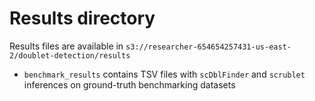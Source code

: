 # Results directory

Results files are available in `s3://researcher-654654257431-us-east-2/doublet-detection/results`

- `benchmark_results` contains TSV files with `scDblFinder` and `scrublet` inferences on ground-truth benchmarking datasets
